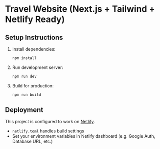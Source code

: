 # Travel Website (Next.js + Tailwind + Netlify Ready)

## Setup Instructions

1. Install dependencies:
   ```bash
   npm install
   ```

2. Run development server:
   ```bash
   npm run dev
   ```

3. Build for production:
   ```bash
   npm run build
   ```

## Deployment

This project is configured to work on [Netlify](https://netlify.com).

- `netlify.toml` handles build settings
- Set your environment variables in Netlify dashboard (e.g. Google Auth, Database URL, etc.)
